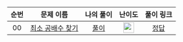 |          순번          |        문제 이름         |        나의 풀이         |         난이도          |        풀이 링크         |
| :-----: | :-----: | :-----: | :-----: | :-----: |
| 00 |  <a href="https://school.programmers.co.kr/learn/courses/30/lessons/12953" target="_blank">최소 공배수 찾기</a> | <a href="./12953">풀이</a> | <img height="25px" width="25px" src="https://static.solved.ac/tier_small/4.svg"/> | <a href="https://school.programmers.co.kr/learn/courses/30/lessons/12953/solution_groups?language=java" target="_black">정답</a> |
